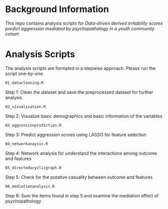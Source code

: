 # Background Information

This repo contains analysis scripts for _*Data-driven derived irritability scores predict aggression mediated by psychopathology in a youth community cohort*_

# Analysis Scripts

The analysis scripts are formated in a stepwise approach. Please run the script one-by-one.

```{plain text}
01_datacleaning.R
```

Step 1: Clean the dataset and save the preprocessed dataset for further analysis

```{plain text}
02_visualization.R
```

Step 2: Visualize basic demographics and basic information of the variables

```{plain text}
03_aggressionprediction.R
```

Step 3: Predict aggression scores using LASSO for feature selection

```{plain text}
04_networkanaysis.R
```

Step 4: Network analysis for understand the interactions among outcome and features

```{plain text}
05_directedacyclicgraph.R
```

Step 5: Check for the putative casuality between outcome and features

```{plain text}
06_mediationanalysis.R
```

Step 6: Sum the items found in step 5 and examine the mediation effect of psychopathology
